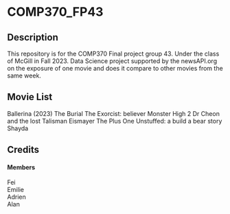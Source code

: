 # COMP370_FP43

## Description
This repository is for the COMP370 Final project group 43. Under the class of McGill in Fall 2023.
Data Science project supported by the newsAPI.org on the exposure of one movie and does it compare to other movies from the same week.

## Movie List 

Ballerina (2023)
The Burial 
The Exorcist: believer
Monster High 2
Dr Cheon and the lost Talisman
Eismayer
The Plus One 
Unstuffed: a build a bear story 
Shayda

## Credits
#### Members
Fei  
Emilie  
Adrien  
Alan  

